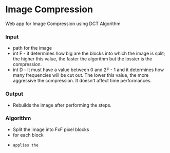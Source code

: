 # Image Compression
Web app for Image Compression using DCT Algorithm

### Input
- path for the image
- int F - it determines how big are the blocks into which the image is split; the higher this value, the faster the algorithm but the lossier is the compression.
- int D - it must have a value between 0 and 2F - 1 and it determines how many frequencies will be cut out. The lower this value, the more aggressive the compression. It doesn't affect time performances.

### Output
- Rebuilds the image after performing the steps.
### Algorithm
- Split the image into FxF pixel blocks
- for each block
-     applies the
